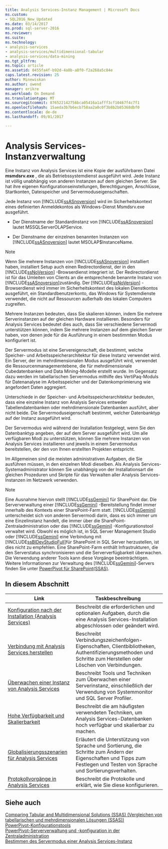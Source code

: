 ```yaml
---
title: Analysis Services-Instanz Management | Microsoft Docs
ms.custom:
- SQL2016_New_Updated
ms.date: 03/14/2017
ms.prod: sql-server-2016
ms.reviewer: 
ms.suite: 
ms.technology:
- analysis-services
- analysis-services/multidimensional-tabular
- analysis-services/data-mining
ms.tgt_pltfrm: 
ms.topic: article
ms.assetid: 0455fa4f-b92d-4a8b-a8f0-f2a268a5c84e
caps.latest.revision: 25
author: Minewiskan
ms.author: owend
manager: erikre
ms.workload: On Demand
ms.translationtype: MT
ms.sourcegitcommit: 876522142756bca05416a1afff3cf10467f4c7f1
ms.openlocfilehash: 15aeda3b7b6ecb758aa2a0c0f3b8b2b85368dbf0
ms.contentlocale: de-de
ms.lasthandoff: 09/01/2017

---
```

# <a name="analysis-services-instance-management"></a>Analysis Services-Instanzverwaltung
  Eine Instanz von Analysis Services ist eine Kopie der ausführbaren Datei **msmdsrv.exe** , die als Betriebssystemdienst ausgeführt wird. Jede Instanz ist völlig unabhängig von anderen Instanzen auf dem gleichen Server. Sie hat ihre eigenen Konfigurationseinstellungen, Berechtigungen, Anschlüsse, Startkonten, Dateispeicher und Servermoduseigenschaften.  
  
 Jede Instanz von [!INCLUDE[ssASnoversion](../../includes/ssasnoversion-md.md)] wird im Sicherheitskontext eines definierten Anmeldekontos als Windows-Dienst Msmdsrv.exe ausgeführt.  
  
-   Der Dienstname der Standardinstanz von [!INCLUDE[ssASnoversion](../../includes/ssasnoversion-md.md)] lautet MSSQLServerOLAPService.  
  
-   Der Dienstname der einzelnen benannten Instanzen von [!INCLUDE[ssASnoversion](../../includes/ssasnoversion-md.md)] lautet MSOLAP$InstanceName.  
  
> [!NOTE]  
>  Wenn Sie mehrere Instanzen von [!INCLUDE[ssASnoversion](../../includes/ssasnoversion-md.md)] installiert haben, installiert Setup auch einen Redirectordienst, der in den [!INCLUDE[ssNoVersion](../../includes/ssnoversion-md.md)] -Browserdienst integriert ist. Der Redirectordienst ist für das Umleiten von Clients an die entsprechende benannte Instanz von [!INCLUDE[ssASnoversion](../../includes/ssasnoversion-md.md)]zuständig. Der [!INCLUDE[ssNoVersion](../../includes/ssnoversion-md.md)] -Browserdienst wird immer im Sicherheitskontext des lokalen Dienstkontos ausgeführt, ein Standardbenutzerkonto, das Windows für Systemdienste verwendet, die nicht auf Ressourcen außerhalb des lokalen Computers zugreifen.  
  
 Mehrere Instanzen bedeuten, dass Sie skalieren können, indem Sie mehrere Serverinstanzen auf der gleichen Hardware installieren. Besonders für Analysis Services bedeutet dies auch, dass Sie verschiedene Servermodi unterstützen können, indem Sie mehrere Instanzen auf dem gleichen Server haben, von denen jede für die Ausführung in einem bestimmten Modus konfiguriert ist.  
  
 Der Servermodus ist eine Servereigenschaft, die bestimmt, welche Speicher- und Arbeitsspeicherarchitektur für diese Instanz verwendet wird. Ein Server, der im mehrdimensionalen Modus ausgeführt wird, verwendet die Ressourcenmanagementebene, die für mehrdimensionale Cubedatenbanken und Data Mining-Modelle erstellt wurde. Im Gegensatz dazu werden im tabellarischen Servermodus mithilfe des VertiPaq-Moduls für Datenanalyse im Arbeitsspeicher und der Datenkomprimierung wie angefordert Daten aggregiert.  
  
 Unterschiede in der Speicher- und Arbeitsspeicherarchitektur bedeuten, dass eine einzelne Instanz von Analysis Services entweder Tabellendatenbanken oder mehrdimensionale Datenbanken ausführt, aber nicht beide. Die Servermoduseigenschaft bestimmt, welcher Datenbanktyp auf der Instanz ausgeführt wird.  
  
 Der Servermodus wird während der Installation festgelegt, wenn Sie den Datenbanktyp angeben, der auf dem Server ausgeführt wird. Um alle verfügbaren Modi zu unterstützen, können Sie mehrere Instanzen von Analysis Services installieren und jeweils in einem Servermodus bereitstellen, der den von Ihnen erstellten Projekten entspricht.  
  
 Im Allgemeinen sind die meisten administrativen Aufgaben, die Sie ausführen müssen, in den einzelnen Modi dieselben. Als Analysis Services-Systemadministrator können Sie unabhängig von der Installationsart die gleichen Prozeduren und Skripte für das Verwalten aller Analysis Services-Instanzen im Netzwerk verwenden.  
  
> [!NOTE]  
>  Eine Ausnahme hiervon stellt [!INCLUDE[ssGemini](../../includes/ssgemini-md.md)] für SharePoint dar. Die Serververwaltung einer [!INCLUDE[ssGemini](../../includes/ssgemini-md.md)] -Bereitstellung findet immer innerhalb des Kontexts einer SharePoint-Farm statt. [!INCLUDE[ssGemini](../../includes/ssgemini-md.md)] unterscheidet sich von anderen Servermodi darin, dass es sich immer um eine Einzelinstanz handelt, die immer über die SharePoint-Zentraladministration oder das [!INCLUDE[ssGemini](../../includes/ssgemini-md.md)] -Konfigurationstool verwaltet wird. Obwohl es möglich ist, in SQL Server Management Studio oder [!INCLUDE[ssGemini](../../includes/ssgemini-md.md)] eine Verbindung mit [!INCLUDE[ssBIDevStudioFull](../../includes/ssbidevstudiofull-md.md)]für SharePoint in SQL Server herzustellen, ist dies nicht zu empfehlen. Eine SharePoint-Farm enthält Infrastrukturen, die den Serverstatus synchronisieren und die Serververfügbarkeit überwachen. Die Verwendung anderer Tools kann diese Vorgänge beeinträchtigen. Weitere Informationen zur Verwaltung des [!INCLUDE[ssGemini](../../includes/ssgemini-md.md)]-Servers finden Sie unter [PowerPivot für SharePoint&#40;SSAS&#41;](../../analysis-services/power-pivot-sharepoint/power-pivot-for-sharepoint-ssas.md).  
  
## <a name="in-this-section"></a>In diesem Abschnitt  
  
|Link|Taskbeschreibung|  
|----------|----------------------|  
|[Konfiguration nach der Installation &#40;Analysis Services&#41;](../../analysis-services/instances/post-install-configuration-analysis-services.md)|Beschreibt die erforderlichen und optionalen Aufgaben, durch die eine Analysis Services-Installation abgeschlossen oder geändert wird.|  
|[Verbindung mit Analysis Services herstellen](../../analysis-services/instances/connect-to-analysis-services.md)|Beschreibt Verbindungszeichenfolgen-Eigenschaften, Clientbibliotheken, Authentifizierungsmethoden und Schritte zum Herstellen oder Löschen von Verbindungen.|  
|[Überwachen einer Instanz von Analysis Services](../../analysis-services/instances/monitor-an-analysis-services-instance.md)|Beschreibt Tools und Techniken zum Überwachen einer Serverinstanz, einschließlich der Verwendung von Systemmonitor und SQL Server Profiler.|  
|[Hohe Verfügbarkeit und Skalierbarkeit](../../analysis-services/instances/high-availability-and-scalability-in-analysis-services.md)|Beschreibt die am häufigsten verwendeten Techniken, um Analysis Services-Datenbanken hoch verfügbar und skalierbar zu machen. |  
|[Globalisierungsszenarien für Analysis Services](../../analysis-services/globalization-scenarios-for-analysis-services.md)|Erläutert die Unterstützung von Sprache und Sortierung, die Schritte zum Ändern der Eigenschaften und Tipps zum Festlegen und Testen von Sprache und Sortierungsverhalten.|  
|[Protokollvorgänge in Analysis Services](../../analysis-services/instances/log-operations-in-analysis-services.md)|Beschreibt die Protokolle und erklärt, wie Sie diese konfigurieren.|  
  
  
## <a name="see-also"></a>Siehe auch  
 [Comparing Tabular and Multidimensional Solutions &#40;SSAS&#41; (Vergleichen von tabellarischen und mehrdimensionalen Lösungen (SSAS))](../../analysis-services/comparing-tabular-and-multidimensional-solutions-ssas.md)   
 [PowerPivot-Konfigurationstools](../../analysis-services/power-pivot-sharepoint/power-pivot-configuration-tools.md)   
 [PowerPivot-Serververwaltung und -konfiguration in der Zentraladministration](../../analysis-services/power-pivot-sharepoint/power-pivot-server-administration-and-configuration-in-central-administration.md)   
 [Bestimmen des Servermodus einer Analysis Services-Instanz](../../analysis-services/instances/determine-the-server-mode-of-an-analysis-services-instance.md)  
  
  

